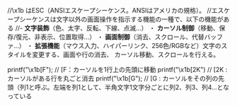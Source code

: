 //\x1b はESC（ANSIエスケープシーケンス。ANSIはアメリカの規格）。
//エスケープシーケンスは文字以外の画面操作を指示する機能の一種で、以下の機能がある
//- **文字装飾**（色、太字、反転、下線、点滅…）
・ **カーソル制御**（移動、保存/復元、非表示、位置取得…）
・ **画面制御**（消去、スクロール、代替バッファ…）
・ **拡張機能**（マウス入力、ハイパーリンク、256色/RGBなど）文字のスタイルを変更する、画面や行の消去、
	カーソル移動、スクロールを行える。

printf("\x1b[F");     //    [F：カーソルを1行上の先頭に移動
printf("\x1b[2K")   //  [2K  :  カーソルがある行を丸ごと消去
printf("\x1b[G");    //  [G  :   カーソルをその列の先頭（列1と呼ぶ。左端を列1として、半角文字1文字分ごとに列2、列3、列4...となっている
